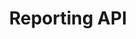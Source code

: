 ---
layout: reporting_marketplace
title: Reporting API
section: reportingAPI
subnav: marketplace
---
